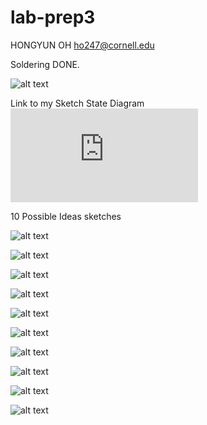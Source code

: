 # lab-prep3

HONGYUN OH
ho247@cornell.edu

Soldering  DONE.

![alt text](https://github.com/contactkoh/lab-prep3/blob/master/solder1.jpg)


Link to my Sketch State Diagram
![alt text](https://github.com/contactkoh/lab-prep3/blob/master/prelab3.pdf)


10 Possible Ideas sketches

![alt text](https://github.com/contactkoh/lab-prep1/blob/master/1.jpg)

![alt text](https://github.com/contactkoh/lab-prep1/blob/master/2.jpg)

![alt text](https://github.com/contactkoh/lab-prep1/blob/master/3.jpg)

![alt text](https://github.com/contactkoh/lab-prep1/blob/master/4.jpg)

![alt text](https://github.com/contactkoh/lab-prep1/blob/master/5.jpg)

![alt text](https://github.com/contactkoh/lab-prep1/blob/master/6.jpg)

![alt text](https://github.com/contactkoh/lab-prep1/blob/master/7.jpg)

![alt text](https://github.com/contactkoh/lab-prep1/blob/master/8.jpg)

![alt text](https://github.com/contactkoh/lab-prep1/blob/master/9.jpg)

![alt text](https://github.com/contactkoh/lab-prep1/blob/master/10.jpg)

